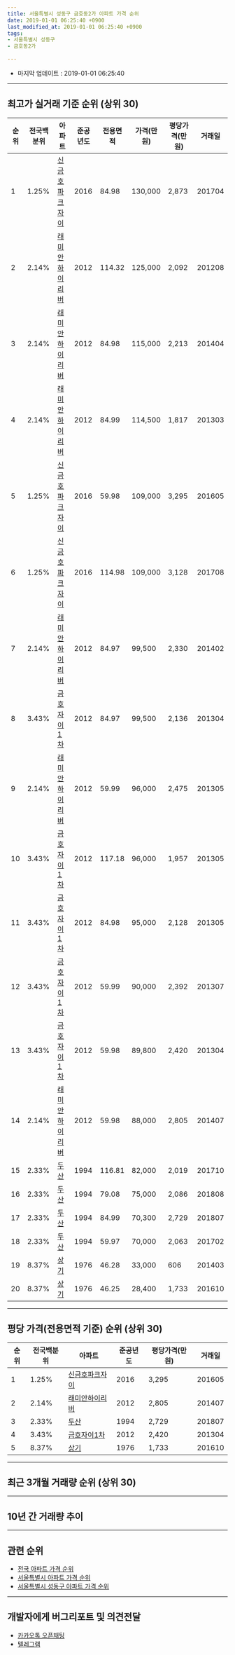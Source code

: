 ```yaml
---
title: 서울특별시 성동구 금호동2가 아파트 가격 순위
date: 2019-01-01 06:25:40 +0900
last_modified_at: 2019-01-01 06:25:40 +0900
tags:
- 서울특별시 성동구
- 금호동2가

---
```


* 마지막 업데이트 : 2019-01-01 06:25:40

---

## 최고가 실거래 기준 순위 (상위 30)


|순위|전국백분위|아파트|준공년도|전용면적|가격(만원)|평당가격(만원)|거래일|
|---|---|---|---|---|---|---|---|
|1|1.25%|[신금호파크자이](https://search.naver.com/search.naver?query=%EC%84%9C%EC%9A%B8%ED%8A%B9%EB%B3%84%EC%8B%9C+%EC%84%B1%EB%8F%99%EA%B5%AC+%EA%B8%88%ED%98%B8%EB%8F%992%EA%B0%80+%EC%8B%A0%EA%B8%88%ED%98%B8%ED%8C%8C%ED%81%AC%EC%9E%90%EC%9D%B4)|2016|84.98|130,000|2,873|201704|
|2|2.14%|[래미안하이리버](https://search.naver.com/search.naver?query=%EC%84%9C%EC%9A%B8%ED%8A%B9%EB%B3%84%EC%8B%9C+%EC%84%B1%EB%8F%99%EA%B5%AC+%EA%B8%88%ED%98%B8%EB%8F%992%EA%B0%80+%EB%9E%98%EB%AF%B8%EC%95%88%ED%95%98%EC%9D%B4%EB%A6%AC%EB%B2%84)|2012|114.32|125,000|2,092|201208|
|3|2.14%|[래미안하이리버](https://search.naver.com/search.naver?query=%EC%84%9C%EC%9A%B8%ED%8A%B9%EB%B3%84%EC%8B%9C+%EC%84%B1%EB%8F%99%EA%B5%AC+%EA%B8%88%ED%98%B8%EB%8F%992%EA%B0%80+%EB%9E%98%EB%AF%B8%EC%95%88%ED%95%98%EC%9D%B4%EB%A6%AC%EB%B2%84)|2012|84.98|115,000|2,213|201404|
|4|2.14%|[래미안하이리버](https://search.naver.com/search.naver?query=%EC%84%9C%EC%9A%B8%ED%8A%B9%EB%B3%84%EC%8B%9C+%EC%84%B1%EB%8F%99%EA%B5%AC+%EA%B8%88%ED%98%B8%EB%8F%992%EA%B0%80+%EB%9E%98%EB%AF%B8%EC%95%88%ED%95%98%EC%9D%B4%EB%A6%AC%EB%B2%84)|2012|84.99|114,500|1,817|201303|
|5|1.25%|[신금호파크자이](https://search.naver.com/search.naver?query=%EC%84%9C%EC%9A%B8%ED%8A%B9%EB%B3%84%EC%8B%9C+%EC%84%B1%EB%8F%99%EA%B5%AC+%EA%B8%88%ED%98%B8%EB%8F%992%EA%B0%80+%EC%8B%A0%EA%B8%88%ED%98%B8%ED%8C%8C%ED%81%AC%EC%9E%90%EC%9D%B4)|2016|59.98|109,000|3,295|201605|
|6|1.25%|[신금호파크자이](https://search.naver.com/search.naver?query=%EC%84%9C%EC%9A%B8%ED%8A%B9%EB%B3%84%EC%8B%9C+%EC%84%B1%EB%8F%99%EA%B5%AC+%EA%B8%88%ED%98%B8%EB%8F%992%EA%B0%80+%EC%8B%A0%EA%B8%88%ED%98%B8%ED%8C%8C%ED%81%AC%EC%9E%90%EC%9D%B4)|2016|114.98|109,000|3,128|201708|
|7|2.14%|[래미안하이리버](https://search.naver.com/search.naver?query=%EC%84%9C%EC%9A%B8%ED%8A%B9%EB%B3%84%EC%8B%9C+%EC%84%B1%EB%8F%99%EA%B5%AC+%EA%B8%88%ED%98%B8%EB%8F%992%EA%B0%80+%EB%9E%98%EB%AF%B8%EC%95%88%ED%95%98%EC%9D%B4%EB%A6%AC%EB%B2%84)|2012|84.97|99,500|2,330|201402|
|8|3.43%|[금호자이1차](https://search.naver.com/search.naver?query=%EC%84%9C%EC%9A%B8%ED%8A%B9%EB%B3%84%EC%8B%9C+%EC%84%B1%EB%8F%99%EA%B5%AC+%EA%B8%88%ED%98%B8%EB%8F%992%EA%B0%80+%EA%B8%88%ED%98%B8%EC%9E%90%EC%9D%B41%EC%B0%A8)|2012|84.97|99,500|2,136|201304|
|9|2.14%|[래미안하이리버](https://search.naver.com/search.naver?query=%EC%84%9C%EC%9A%B8%ED%8A%B9%EB%B3%84%EC%8B%9C+%EC%84%B1%EB%8F%99%EA%B5%AC+%EA%B8%88%ED%98%B8%EB%8F%992%EA%B0%80+%EB%9E%98%EB%AF%B8%EC%95%88%ED%95%98%EC%9D%B4%EB%A6%AC%EB%B2%84)|2012|59.99|96,000|2,475|201305|
|10|3.43%|[금호자이1차](https://search.naver.com/search.naver?query=%EC%84%9C%EC%9A%B8%ED%8A%B9%EB%B3%84%EC%8B%9C+%EC%84%B1%EB%8F%99%EA%B5%AC+%EA%B8%88%ED%98%B8%EB%8F%992%EA%B0%80+%EA%B8%88%ED%98%B8%EC%9E%90%EC%9D%B41%EC%B0%A8)|2012|117.18|96,000|1,957|201305|
|11|3.43%|[금호자이1차](https://search.naver.com/search.naver?query=%EC%84%9C%EC%9A%B8%ED%8A%B9%EB%B3%84%EC%8B%9C+%EC%84%B1%EB%8F%99%EA%B5%AC+%EA%B8%88%ED%98%B8%EB%8F%992%EA%B0%80+%EA%B8%88%ED%98%B8%EC%9E%90%EC%9D%B41%EC%B0%A8)|2012|84.98|95,000|2,128|201305|
|12|3.43%|[금호자이1차](https://search.naver.com/search.naver?query=%EC%84%9C%EC%9A%B8%ED%8A%B9%EB%B3%84%EC%8B%9C+%EC%84%B1%EB%8F%99%EA%B5%AC+%EA%B8%88%ED%98%B8%EB%8F%992%EA%B0%80+%EA%B8%88%ED%98%B8%EC%9E%90%EC%9D%B41%EC%B0%A8)|2012|59.99|90,000|2,392|201307|
|13|3.43%|[금호자이1차](https://search.naver.com/search.naver?query=%EC%84%9C%EC%9A%B8%ED%8A%B9%EB%B3%84%EC%8B%9C+%EC%84%B1%EB%8F%99%EA%B5%AC+%EA%B8%88%ED%98%B8%EB%8F%992%EA%B0%80+%EA%B8%88%ED%98%B8%EC%9E%90%EC%9D%B41%EC%B0%A8)|2012|59.98|89,800|2,420|201304|
|14|2.14%|[래미안하이리버](https://search.naver.com/search.naver?query=%EC%84%9C%EC%9A%B8%ED%8A%B9%EB%B3%84%EC%8B%9C+%EC%84%B1%EB%8F%99%EA%B5%AC+%EA%B8%88%ED%98%B8%EB%8F%992%EA%B0%80+%EB%9E%98%EB%AF%B8%EC%95%88%ED%95%98%EC%9D%B4%EB%A6%AC%EB%B2%84)|2012|59.98|88,000|2,805|201407|
|15|2.33%|[두산](https://search.naver.com/search.naver?query=%EC%84%9C%EC%9A%B8%ED%8A%B9%EB%B3%84%EC%8B%9C+%EC%84%B1%EB%8F%99%EA%B5%AC+%EA%B8%88%ED%98%B8%EB%8F%992%EA%B0%80+%EB%91%90%EC%82%B0)|1994|116.81|82,000|2,019|201710|
|16|2.33%|[두산](https://search.naver.com/search.naver?query=%EC%84%9C%EC%9A%B8%ED%8A%B9%EB%B3%84%EC%8B%9C+%EC%84%B1%EB%8F%99%EA%B5%AC+%EA%B8%88%ED%98%B8%EB%8F%992%EA%B0%80+%EB%91%90%EC%82%B0)|1994|79.08|75,000|2,086|201808|
|17|2.33%|[두산](https://search.naver.com/search.naver?query=%EC%84%9C%EC%9A%B8%ED%8A%B9%EB%B3%84%EC%8B%9C+%EC%84%B1%EB%8F%99%EA%B5%AC+%EA%B8%88%ED%98%B8%EB%8F%992%EA%B0%80+%EB%91%90%EC%82%B0)|1994|84.99|70,300|2,729|201807|
|18|2.33%|[두산](https://search.naver.com/search.naver?query=%EC%84%9C%EC%9A%B8%ED%8A%B9%EB%B3%84%EC%8B%9C+%EC%84%B1%EB%8F%99%EA%B5%AC+%EA%B8%88%ED%98%B8%EB%8F%992%EA%B0%80+%EB%91%90%EC%82%B0)|1994|59.97|70,000|2,063|201702|
|19|8.37%|[상기](https://search.naver.com/search.naver?query=%EC%84%9C%EC%9A%B8%ED%8A%B9%EB%B3%84%EC%8B%9C+%EC%84%B1%EB%8F%99%EA%B5%AC+%EA%B8%88%ED%98%B8%EB%8F%992%EA%B0%80+%EC%83%81%EA%B8%B0)|1976|46.28|33,000|606|201403|
|20|8.37%|[상기](https://search.naver.com/search.naver?query=%EC%84%9C%EC%9A%B8%ED%8A%B9%EB%B3%84%EC%8B%9C+%EC%84%B1%EB%8F%99%EA%B5%AC+%EA%B8%88%ED%98%B8%EB%8F%992%EA%B0%80+%EC%83%81%EA%B8%B0)|1976|46.25|28,400|1,733|201610|


---

## 평당 가격(전용면적 기준) 순위 (상위 30)


|순위|전국백분위|아파트|준공년도|평당가격(만원)|거래일|
|---|---|---|---|---|---|
|1|1.25%|[신금호파크자이](https://search.naver.com/search.naver?query=%EC%84%9C%EC%9A%B8%ED%8A%B9%EB%B3%84%EC%8B%9C+%EC%84%B1%EB%8F%99%EA%B5%AC+%EA%B8%88%ED%98%B8%EB%8F%992%EA%B0%80+%EC%8B%A0%EA%B8%88%ED%98%B8%ED%8C%8C%ED%81%AC%EC%9E%90%EC%9D%B4)|2016|3,295|201605|
|2|2.14%|[래미안하이리버](https://search.naver.com/search.naver?query=%EC%84%9C%EC%9A%B8%ED%8A%B9%EB%B3%84%EC%8B%9C+%EC%84%B1%EB%8F%99%EA%B5%AC+%EA%B8%88%ED%98%B8%EB%8F%992%EA%B0%80+%EB%9E%98%EB%AF%B8%EC%95%88%ED%95%98%EC%9D%B4%EB%A6%AC%EB%B2%84)|2012|2,805|201407|
|3|2.33%|[두산](https://search.naver.com/search.naver?query=%EC%84%9C%EC%9A%B8%ED%8A%B9%EB%B3%84%EC%8B%9C+%EC%84%B1%EB%8F%99%EA%B5%AC+%EA%B8%88%ED%98%B8%EB%8F%992%EA%B0%80+%EB%91%90%EC%82%B0)|1994|2,729|201807|
|4|3.43%|[금호자이1차](https://search.naver.com/search.naver?query=%EC%84%9C%EC%9A%B8%ED%8A%B9%EB%B3%84%EC%8B%9C+%EC%84%B1%EB%8F%99%EA%B5%AC+%EA%B8%88%ED%98%B8%EB%8F%992%EA%B0%80+%EA%B8%88%ED%98%B8%EC%9E%90%EC%9D%B41%EC%B0%A8)|2012|2,420|201304|
|5|8.37%|[상기](https://search.naver.com/search.naver?query=%EC%84%9C%EC%9A%B8%ED%8A%B9%EB%B3%84%EC%8B%9C+%EC%84%B1%EB%8F%99%EA%B5%AC+%EA%B8%88%ED%98%B8%EB%8F%992%EA%B0%80+%EC%83%81%EA%B8%B0)|1976|1,733|201610|


---

## 최근 3개월 거래량 순위 (상위 30)


<div style="width:100%;">
    <canvas id="deal_count_ranking" height="250"></canvas>
</div>


<script>
new Chart(document.getElementById("deal_count_ranking"), {
    type: 'horizontalBar',
    data: {
        labels: ['래미안하이리버'],
        datasets: [{
            label: '실거래 수',
            data: [1],
            borderColor: "rgba(255, 0, 128, 1)",
            backgroundColor: "rgba(255, 0, 128, 0.5)",
            fill: false,
        }]
    },
    options: {
        responsive: true,
        title: {
            display: true,
            text: '최근 3개월 거래량 순위'
        },
        tooltips: {
            mode: 'index',
            intersect: false,
            callbacks: {
                title: function(tooltipItems, data) {
                    return "실거래 수:";
                },
                label: function(tooltipItem, data) {
                    return data.labels[tooltipItem.index] + ": " + tooltipItem.xLabel;
                }
            }
        },
        hover: {
            mode: 'nearest',
            intersect: true
        },
        scales: {
            xAxes: [{
                display: true,
                scaleLabel: {
                    display: true,
                    labelString: '실거래 수'
                },
                ticks: {
                    suggestedMin: 0,
                }
            }],
            yAxes: [{
                display: true,
                ticks: {
                    autoSkip: false,
                    callback: function(value, index, values) {
                        if (value.length > 15)
                            return value.substr(0, 13) + "...";
                        else
                            return value;
                    }
                },
                scaleLabel: {
                    display: false,
                }
            }]
        }
    }
});

</script>


---

## 10년 간 거래량 추이


<div style="width:100%;">
    <canvas id="deal_progress" height="250"></canvas>
</div>

<script>
new Chart(document.getElementById("deal_progress"), {
    type: 'line',
    data: {
        labels: ['200901','200902','200903','200904','200905','200906','200907','200908','200909','200910','200911','200912','201001','201002','201003','201004','201005','201006','201007','201008','201009','201010','201011','201012','201101','201102','201103','201104','201105','201106','201107','201108','201109','201110','201111','201112','201201','201202','201203','201204','201205','201206','201207','201208','201209','201210','201211','201212','201301','201302','201303','201304','201305','201306','201307','201308','201309','201310','201311','201312','201401','201402','201403','201404','201405','201406','201407','201408','201409','201410','201411','201412','201501','201502','201503','201504','201505','201506','201507','201508','201509','201510','201511','201512','201601','201602','201603','201604','201605','201606','201607','201608','201609','201610','201611','201612','201701','201702','201703','201704','201705','201706','201707','201708','201709','201710','201711','201712','201801','201802','201803','201804','201805','201806','201807','201808','201809','201810','201811','201812','201901'],
        datasets: [{
            label: '실거래 수',
            pointRadius: 1,
            data: [1, 0, 1, 0, 1, 0, 0, 0, 0, 0, 0, 0, 0, 0, 0, 0, 0, 0, 0, 0, 0, 0, 0, 0, 0, 0, 0, 0, 0, 0, 0, 0, 0, 0, 0, 0, 0, 0, 0, 0, 0, 0, 0, 1, 0, 2, 2, 0, 3, 1, 7, 8, 12, 0, 5, 3, 5, 9, 2, 6, 19, 8, 6, 5, 4, 5, 9, 12, 12, 8, 3, 5, 8, 4, 24, 16, 16, 17, 15, 12, 11, 24, 6, 6, 4, 6, 14, 11, 13, 20, 21, 7, 14, 19, 11, 3, 9, 10, 13, 25, 40, 34, 38, 4, 10, 14, 29, 36, 37, 18, 12, 7, 2, 3, 8, 41, 14, 4, 0, 1, 0],
            borderColor: "rgba(255, 201, 14, 1)",
            backgroundColor: "rgba(255, 201, 14, 0.5)",
            fill: true,
        }]
    },
    options: {
        responsive: true,
        title: {
            display: true,
            text: '10년간 거래량 추이'
        },
        tooltips: {
            mode: 'index',
            intersect: false,
        },
        hover: {
            mode: 'nearest',
            intersect: true
        },
        scales: {
            xAxes: [{
                display: true,
                scaleLabel: {
                    display: true,
                    labelString: '년/월'
                }
            }],
            yAxes: [{
                display: true,
                ticks: {
                    suggestedMin: 0,
                },
                scaleLabel: {
                    display: true,
                    labelString: '실거래 수'
                }
            }]
        }
    }
});

</script>


---

## 관련 순위

- [전국 아파트 가격 순위](https://inasie.github.io/apt-ranking/전국)
- [서울특별시 아파트 가격 순위](https://inasie.github.io/apt-ranking/서울특별시)
- [서울특별시 성동구 아파트 가격 순위](https://inasie.github.io/apt-ranking/서울특별시-성동구)


---

## 개발자에게 버그리포트 및 의견전달

- [카카오톡 오픈채팅](https://open.kakao.com/o/gLJUAP4)
- [텔레그램](https://t.me/inasie)

